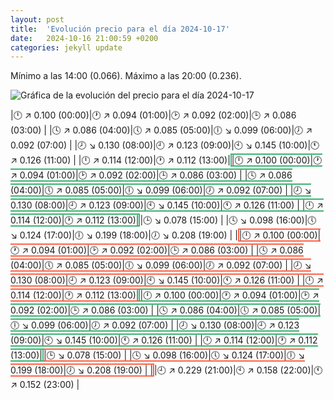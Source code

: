 ```yaml
---
layout: post
title:  'Evolución precio para el día 2024-10-17'
date:   2024-10-16 21:00:59 +0200
categories: jekyll update
---
```

Mínimo a las 14:00 (0.066). Máximo a las 20:00 (0.236). 

![Gráfica de la evolución del precio para el día 2024-10-17](url)


|🕛 ↗ 0.100 (00:00)|🕐 ↗ 0.094 (01:00)|🕑 ↗ 0.092 (02:00)|🕒 ↗ 0.086 (03:00) | 
|🕓 ↗ 0.086 (04:00)|🕔 ↗ 0.085 (05:00)|🕕 ↘ 0.099 (06:00)|🕖 ↗ 0.092 (07:00) | 
|🕗 ↘ 0.130 (08:00)|🕘 ↗ 0.123 (09:00)|🕙 ↘ 0.145 (10:00)|🕚 ↗ 0.126 (11:00) | 
|🕛 ↗ 0.114 (12:00)|🕐 ↗ 0.112 (13:00)|<span style='border:2px solid MediumSeaGreen;'>|🕛 ↗ 0.100 (00:00)|🕐 ↗ 0.094 (01:00)|🕑 ↗ 0.092 (02:00)|🕒 ↗ 0.086 (03:00) | 
|🕓 ↗ 0.086 (04:00)|🕔 ↗ 0.085 (05:00)|🕕 ↘ 0.099 (06:00)|🕖 ↗ 0.092 (07:00) | 
|🕗 ↘ 0.130 (08:00)|🕘 ↗ 0.123 (09:00)|🕙 ↘ 0.145 (10:00)|🕚 ↗ 0.126 (11:00) | 
|🕛 ↗ 0.114 (12:00)|🕐 ↗ 0.112 (13:00)|</span>|🕒 ↘ 0.078 (15:00) | 
|🕓 ↘ 0.098 (16:00)|🕔 ↘ 0.124 (17:00)|🕕 ↘ 0.199 (18:00)|🕖 ↘ 0.208 (19:00) | 
|<span style='border:2px solid Tomato;'>|🕛 ↗ 0.100 (00:00)|🕐 ↗ 0.094 (01:00)|🕑 ↗ 0.092 (02:00)|🕒 ↗ 0.086 (03:00) | 
|🕓 ↗ 0.086 (04:00)|🕔 ↗ 0.085 (05:00)|🕕 ↘ 0.099 (06:00)|🕖 ↗ 0.092 (07:00) | 
|🕗 ↘ 0.130 (08:00)|🕘 ↗ 0.123 (09:00)|🕙 ↘ 0.145 (10:00)|🕚 ↗ 0.126 (11:00) | 
|🕛 ↗ 0.114 (12:00)|🕐 ↗ 0.112 (13:00)|<span style='border:2px solid MediumSeaGreen;'>|🕛 ↗ 0.100 (00:00)|🕐 ↗ 0.094 (01:00)|🕑 ↗ 0.092 (02:00)|🕒 ↗ 0.086 (03:00) | 
|🕓 ↗ 0.086 (04:00)|🕔 ↗ 0.085 (05:00)|🕕 ↘ 0.099 (06:00)|🕖 ↗ 0.092 (07:00) | 
|🕗 ↘ 0.130 (08:00)|🕘 ↗ 0.123 (09:00)|🕙 ↘ 0.145 (10:00)|🕚 ↗ 0.126 (11:00) | 
|🕛 ↗ 0.114 (12:00)|🕐 ↗ 0.112 (13:00)|</span>|🕒 ↘ 0.078 (15:00) | 
|🕓 ↘ 0.098 (16:00)|🕔 ↘ 0.124 (17:00)|🕕 ↘ 0.199 (18:00)|🕖 ↘ 0.208 (19:00) | 
|</span>|🕘 ↗ 0.229 (21:00)|🕙 ↗ 0.158 (22:00)|🕚 ↗ 0.152 (23:00) | 
 

